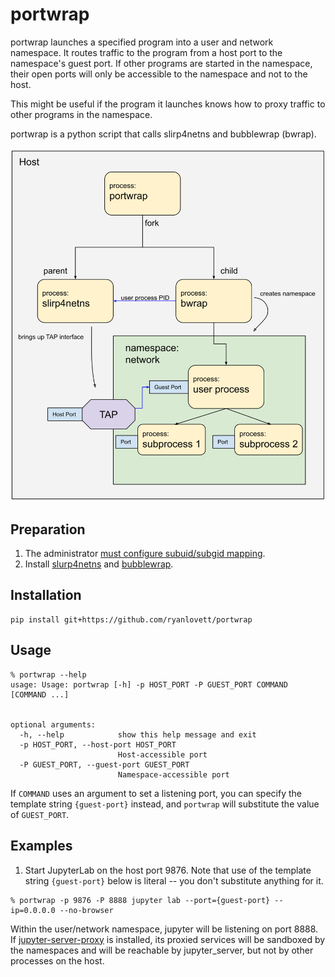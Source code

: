portwrap
========
portwrap launches a specified program into a user and network namespace. It
routes traffic to the program from a host port to the namespace's guest port.
If other programs are started in the namespace, their open ports will only be
accessible to the namespace and not to the host.

This might be useful if the program it launches knows how to proxy traffic to other programs in the namespace.

portwrap is a python script that calls slirp4netns and bubblewrap (bwrap).

![Architecture diagram](./diagram.svg)

Preparation
-----------

1. The administrator [must configure subuid/subgid mapping](https://rootlesscontaine.rs/getting-started/common/subuid/).
2. Install [slurp4netns](https://github.com/rootless-containers/slirp4netns) and [bubblewrap](https://github.com/containers/bubblewrap).

Installation
------------
```console
pip install git+https://github.com/ryanlovett/portwrap
```

Usage
-----
```console
% portwrap --help
usage: Usage: portwrap [-h] -p HOST_PORT -P GUEST_PORT COMMAND [COMMAND ...]


optional arguments:
  -h, --help            show this help message and exit
  -p HOST_PORT, --host-port HOST_PORT
                        Host-accessible port
  -P GUEST_PORT, --guest-port GUEST_PORT
                        Namespace-accessible port
```

If `COMMAND` uses an argument to set a listening port, you can specify the template string `{guest-port}` instead, and `portwrap` will substitute the value of `GUEST_PORT`.

Examples
--------
1. Start JupyterLab on the host port 9876. Note that use of the template string `{guest-port}` below is literal -- you don't substitute anything for it.

```console
% portwrap -p 9876 -P 8888 jupyter lab --port={guest-port} --ip=0.0.0.0 --no-browser
```

   Within the user/network namespace, jupyter will be listening on port 8888. If [jupyter-server-proxy](https://github.com/jupyterhub/jupyter-server-proxy) is installed, its proxied services will be sandboxed by the namespaces and will be reachable by jupyter_server, but not by other processes on the host.
